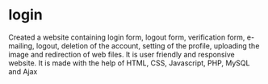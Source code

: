 # login
Created a website containing login form, logout form, verification form, e-mailing, logout, deletion of the account, setting of the profile, uploading the image and redirection of web files. It is user friendly and responsive website. It is made with the help of HTML, CSS, Javascript, PHP, MySQL and Ajax 
